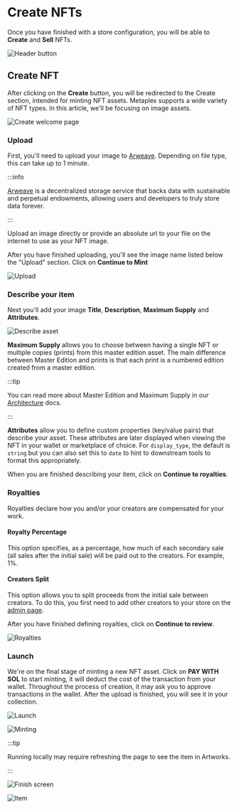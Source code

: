# Create NFTs

Once you have finished with a store configuration, you will be able to **Create** and **Sell** NFTs.

![Header button](/assets/storefront/mint-sell/intro.gif#radius)

## Create NFT

After clicking on the **Create** button, you will be redirected to the Create section, intended for minting NFT assets.
Metaplex supports a wide variety of NFT types. In this article, we'll be focusing on image assets.

![Create welcome page](/assets/storefront/mint-sell/create-welcome.png#radius#shadow)

### Upload

First, you'll need to upload your image to [Arweave][]. Depending on file type, this can take up to 1 minute.

:::info

[Arweave][] is a decentralized storage service that backs data with sustainable and perpetual endowments, allowing users and developers to truly store data forever.

:::

Upload an image directly or provide an absolute url to your file on the internet to use as your NFT image.

After you have finished uploading, you'll see the image name listed below the "Upload" section. Click on **Continue to Mint**

![Upload](/assets/storefront/mint-sell/upload.png#radius#shadow)

### Describe your item

Next you'll add your image **Title**, **Description**, **Maximum Supply** and **Attributes**.

![Describe asset](/assets/storefront/mint-sell/describe-asset.png#radius#shadow)

**Maximum Supply** allows you to choose between having a single NFT or multiple copies (prints) from this master edition asset. The main difference between Master Edition and prints is that each print is a numbered edition created from a master edition.

:::tip

You can read more about Master Edition and Maximum Supply in our [Architecture](/guides/archived/architecture/deep_dive/overview) docs.

:::

**Attributes** allow you to define custom properties (key/value pairs) that describe your asset. These attributes are later displayed when viewing the NFT in your wallet or marketplace of choice. For `display_type`, the default is `string` but you can also set this to `date` to hint to downstream tools to format this appropriately.

When you are finished describing your item, click on **Continue to royalties**.

### Royalties

Royalties declare how you and/or your creators are compensated for your work.

#### Royalty Percentage

This option specifies, as a percentage, how much of each secondary sale (all sales after the initial sale) will be paid out to the creators. For example, 1%.

#### Creators Split

This option allows you to split proceeds from the initial sale between creators. To do this, you first need to add other creators to your store on the [admin page](http://localhost:3000/#/admin).

After you have finished defining royalties, click on **Continue to review**.

![Royalties](/assets/storefront/mint-sell/royalties.png#radius#shadow)

### Launch

We're on the final stage of minting a new NFT asset. Click on **PAY WITH SOL** to start minting, it will deduct the cost of the transaction from your wallet. Throughout the process of creation, it may ask you to approve transactions in the wallet. After the upload is finished, you will see it in your collection.

![Launch](/assets/storefront/mint-sell/launch.png#radius#shadow)

![Minting](/assets/storefront/mint-sell/upload.gif#radius#shadow)

:::tip

Running locally may require refreshing the page to see the item in Artworks.

:::

![Finish screen](/assets/storefront/mint-sell/finish.png#radius#shadow)

![Item](/assets/storefront/mint-sell/item.png#radius#shadow)

[arweave]: https://www.arweave.org/
